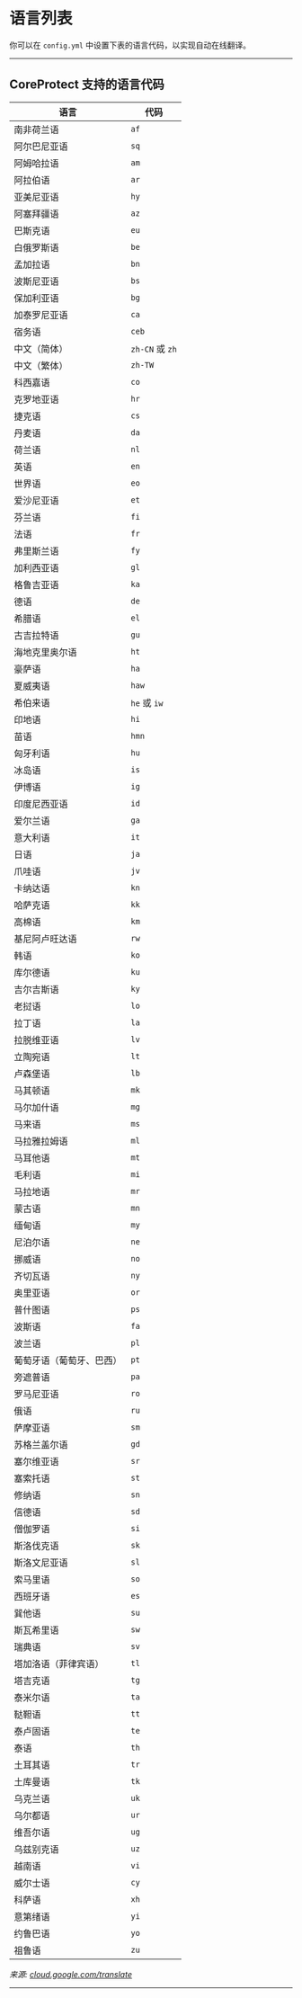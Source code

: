 # 语言列表

你可以在 `config.yml` 中设置下表的语言代码，以实现自动在线翻译。

---

## CoreProtect 支持的语言代码

| 语言 | 代码 |
| --- | --- |
| 南非荷兰语 | `af` |
| 阿尔巴尼亚语 | `sq` |
| 阿姆哈拉语 | `am` |
| 阿拉伯语 | `ar` |
| 亚美尼亚语 | `hy` |
| 阿塞拜疆语 | `az` |
| 巴斯克语 | `eu` |
| 白俄罗斯语 | `be` |
| 孟加拉语 | `bn` |
| 波斯尼亚语 | `bs` |
| 保加利亚语 | `bg` |
| 加泰罗尼亚语 | `ca` |
| 宿务语 | `ceb` |
| 中文（简体） | `zh-CN` 或 `zh` |
| 中文（繁体） | `zh-TW` |
| 科西嘉语 | `co` |
| 克罗地亚语 | `hr` |
| 捷克语 | `cs` |
| 丹麦语 | `da` |
| 荷兰语 | `nl` |
| 英语 | `en` |
| 世界语 | `eo` |
| 爱沙尼亚语 | `et` |
| 芬兰语 | `fi` |
| 法语 | `fr` |
| 弗里斯兰语 | `fy` |
| 加利西亚语 | `gl` |
| 格鲁吉亚语 | `ka` |
| 德语 | `de` |
| 希腊语 | `el` |
| 古吉拉特语 | `gu` |
| 海地克里奥尔语 | `ht` |
| 豪萨语 | `ha` |
| 夏威夷语 | `haw` |
| 希伯来语 | `he` 或 `iw` |
| 印地语 | `hi` |
| 苗语 | `hmn` |
| 匈牙利语 | `hu` |
| 冰岛语 | `is` |
| 伊博语 | `ig` |
| 印度尼西亚语 | `id` |
| 爱尔兰语 | `ga` |
| 意大利语 | `it` |
| 日语 | `ja` |
| 爪哇语 | `jv` |
| 卡纳达语 | `kn` |
| 哈萨克语 | `kk` |
| 高棉语 | `km` |
| 基尼阿卢旺达语 | `rw` |
| 韩语 | `ko` |
| 库尔德语 | `ku` |
| 吉尔吉斯语 | `ky` |
| 老挝语 | `lo` |
| 拉丁语 | `la` |
| 拉脱维亚语 | `lv` |
| 立陶宛语 | `lt` |
| 卢森堡语 | `lb` |
| 马其顿语 | `mk` |
| 马尔加什语 | `mg` |
| 马来语 | `ms` |
| 马拉雅拉姆语 | `ml` |
| 马耳他语 | `mt` |
| 毛利语 | `mi` |
| 马拉地语 | `mr` |
| 蒙古语 | `mn` |
| 缅甸语 | `my` |
| 尼泊尔语 | `ne` |
| 挪威语 | `no` |
| 齐切瓦语 | `ny` |
| 奥里亚语 | `or` |
| 普什图语 | `ps` |
| 波斯语 | `fa` |
| 波兰语 | `pl` |
| 葡萄牙语（葡萄牙、巴西） | `pt` |
| 旁遮普语 | `pa` |
| 罗马尼亚语 | `ro` |
| 俄语 | `ru` |
| 萨摩亚语 | `sm` |
| 苏格兰盖尔语 | `gd` |
| 塞尔维亚语 | `sr` |
| 塞索托语 | `st` |
| 修纳语 | `sn` |
| 信德语 | `sd` |
| 僧伽罗语 | `si` |
| 斯洛伐克语 | `sk` |
| 斯洛文尼亚语 | `sl` |
| 索马里语 | `so` |
| 西班牙语 | `es` |
| 巽他语 | `su` |
| 斯瓦希里语 | `sw` |
| 瑞典语 | `sv` |
| 塔加洛语（菲律宾语） | `tl` |
| 塔吉克语 | `tg` |
| 泰米尔语 | `ta` |
| 鞑靼语 | `tt` |
| 泰卢固语 | `te` |
| 泰语 | `th` |
| 土耳其语 | `tr` |
| 土库曼语 | `tk` |
| 乌克兰语 | `uk` |
| 乌尔都语 | `ur` |
| 维吾尔语 | `ug` |
| 乌兹别克语 | `uz` |
| 越南语 | `vi` |
| 威尔士语 | `cy` |
| 科萨语 | `xh` |
| 意第绪语 | `yi` |
| 约鲁巴语 | `yo` |
| 祖鲁语 | `zu` |

*来源: [cloud.google.com/translate](https://cloud.google.com/translate/docs/languages)*

---